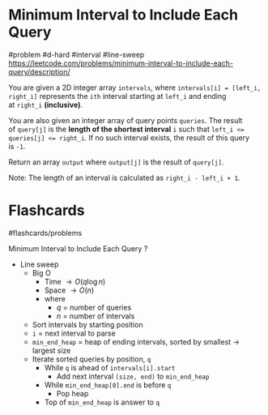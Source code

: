 # Minimum Interval to Include Each Query
#problem #d-hard #interval #line-sweep
https://leetcode.com/problems/minimum-interval-to-include-each-query/description/

You are given a 2D integer array `intervals`, where `intervals[i] = [left_i, right_i]` represents the `ith` interval starting at `left_i` and ending at `right_i` **(inclusive)**.

You are also given an integer array of query points `queries`. The result of `query[j]` is the **length of the shortest interval** `i` such that `left_i <= queries[j] <= right_i`. If no such interval exists, the result of this query is `-1`.

Return an array `output` where `output[j]` is the result of `query[j]`.

Note: The length of an interval is calculated as `right_i - left_i + 1`.

# Flashcards
#flashcards/problems 

Minimum Interval to Include Each Query
?
- Line sweep
	- Big O
		- Time $\to O(q \log n)$
		- Space $\to O(n)$
		- where
			- $q$ = number of queries
			- $n$ = number of intervals
	- Sort intervals by starting position
	- `i` = next interval to parse
	- `min_end_heap` = heap of ending intervals, sorted by smallest $\to$ largest size
	- Iterate sorted queries by position, `q`
		- While `q` is ahead of `intervals[i].start`
			- Add next interval `(size, end)` to `min_end_heap`
		- While `min_end_heap[0].end` is before `q`
			- Pop heap
		- Top of `min_end_heap` is answer to `q`